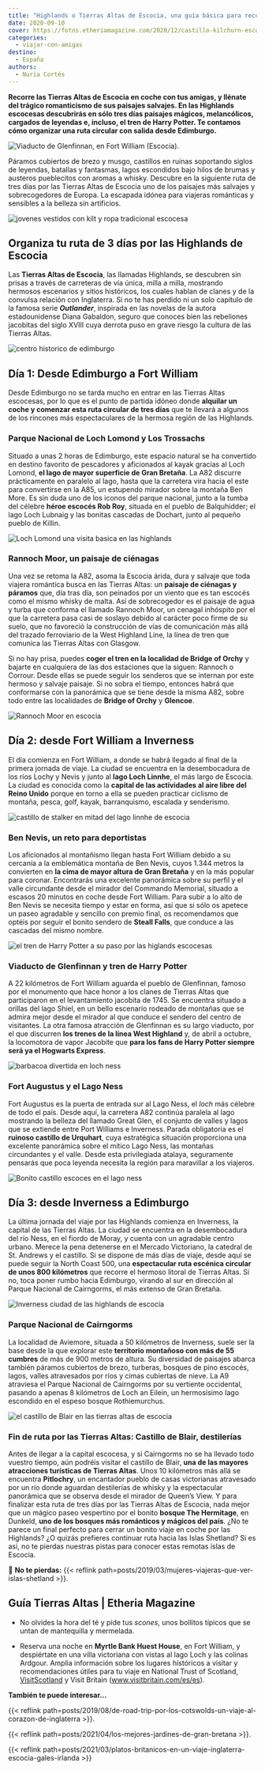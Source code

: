```yaml
---
title: "Highlands o Tierras Altas de Escocia, una guía básica para recorrerlas por libre"
date: 2020-09-10
cover: https://fotos.etheriamagazine.com/2020/12/castillo-kilchurn-escocia.jpg
categories: 
  - viajar-con-amigas
destino: 
  - España
authors: 
  - Nuria Cortés
---
```


**Recorre las Tierras Altas de Escocia en coche con tus amigas, y llénate del trágico 
romanticismo de sus paisajes salvajes. En las Highlands escocesas descubrirás en sólo 
tres días paisajes mágicos, melancólicos, cargados de leyendas e, incluso, el tren de 
Harry Potter. Te contamos cómo organizar una ruta circular con salida desde Edimburgo.** 

![Viaducto de Glenfinnan, en Fort William (Escocia).](https://fotos.etheriamagazine.com/2020/09/viaducto-Glenfinnan-Fort-William-escocia.jpg "Viaducto de Glenfinnan, en Fort William (Escocia). © Connor Mollison")

Páramos cubiertos de brezo y musgo, castillos en ruinas soportando siglos de leyendas, 
batallas y fantasmas, lagos escondidos bajo hilos de brumas y austeros pueblecitos con 
aromas a whisky. Descubre en la siguiente ruta de tres días por las Tierras Altas de 
Escocia uno de los paisajes más salvajes y sobrecogedores de Europa. La escapada idónea 
para viajeras románticas y sensibles a la belleza sin artificios. 

![jovenes vestidos con kilt y ropa tradicional escocesa](https://fotos.etheriamagazine.com/2020/09/cultura-escocesa-higlands.jpg "Los Juegos de las Highlands son una buena oportunidad para conocer la cultura escocesa. © Visit Scotland")

## Organiza tu ruta de 3 días por las Highlands de Escocia

Las **Tierras Altas de Escocia**, las llamadas Highlands, se descubren sin prisas a 
través de carreteras de vía única, milla a milla, mostrando hermosos escenarios y sitios 
históricos, los cuales hablan de clanes y de la convulsa relación con Inglaterra. Si no 
te has perdido ni un solo capítulo de la famosa serie **_Outlander_**, inspirada en las 
novelas de la autora estadounidense Diana Gabaldon, seguro que conoces bien las 
rebeliones jacobitas del siglo XVIII cuya derrota puso en grave riesgo la cultura de las 
Tierras Altas. 

![centro historico de edimburgo](https://fotos.etheriamagazine.com/2020/09/viaje-mujeres-edimburgo-escocia.jpg "Centro histórico de Edimburgo (Escocia).")

## Día 1: Desde Edimburgo a Fort William

Desde Edimburgo no se tarda mucho en entrar en las Tierras Altas escocesas, por lo que 
es el punto de partida idóneo donde **alquilar un coche y comenzar esta ruta circular de 
tres días** que te llevará a algunos de los rincones más espectaculares de la hermosa 
región de las Highlands. 

### Parque Nacional de Loch Lomond y Los Trossachs

Situado a unas 2 horas de Edimburgo, este espacio natural se ha convertido en destino 
favorito de pescadores y aficionados al kayak gracias al Loch Lomond, **el lago de mayor 
superficie de Gran Bretaña**. La A82 discurre prácticamente en paralelo al lago, hasta 
que la carretera vira hacia el este para convertirse en la A85, un estupendo mirador 
sobre la montaña Ben More. Es sin duda uno de los iconos del parque nacional, junto a la 
tumba del célebre **héroe escocés Rob Roy**, situada en el pueblo de Balquhidder; el 
lago Loch Lubnaig y las bonitas cascadas de Dochart, junto al pequeño pueblo de Killin. 

![Loch Lomond una visita basica en las highlands](https://fotos.etheriamagazine.com/2020/09/loch-lomond-higlands-escocia.jpg "Parque Nacional de Loch Lomond. © Robert Keane")

### Rannoch Moor, un paisaje de ciénagas

Una vez se retoma la A82, asoma la Escocia árida, dura y salvaje que toda viajera 
romántica busca en las Tierras Altas: un **paisaje de ciénagas y páramos** que, día tras 
día, son peinados por un viento que es tan escocés como el mismo whisky de malta. Así de 
sobrecogedor es el paisaje de agua y turba que conforma el llamado Rannoch Moor, un 
cenagal inhóspito por el que la carretera pasa casi de soslayo debido al carácter poco 
firme de su suelo, que no favoreció la construcción de vías de comunicación más allá del 
trazado ferroviario de la West Highland Line, la línea de tren que comunica las Tierras 
Altas con Glasgow. 

Si no hay prisa, puedes **coger el tren en la localidad de Bridge of Orchy** y bajarte 
en cualquiera de las dos estaciones que la siguen: Rannoch o Corrour. Desde ellas se 
puede seguir los senderos que se internan por este hermoso y salvaje paisaje. Si no 
sobra el tiempo, entonces habrá que conformarse con la panorámica que se tiene desde la 
misma A82, sobre todo entre las localidades de **Bridge of Orchy** y **Glencoe**. 

![Rannoch Moor en escocia](https://fotos.etheriamagazine.com/2020/09/rannoch-moor-glencoe-escocia.jpg "Rannoch Moor, desde Glencoe (Escocia). © Stewart M.")

## Día 2: desde Fort William a Inverness

El día comienza en Fort William, a donde se habrá llegado al final de la primera jornada 
de viaje. La ciudad se encuentra en la desembocadura de los ríos Lochy y Nevis y junto 
al **lago Loch Linnhe**, el más largo de Escocia. La ciudad es conocida como la 
**capital de las actividades al aire libre del Reino Unido** porque en torno a ella se 
pueden practicar ciclismo de montaña, pesca, golf, kayak, barranquismo, escalada y 
senderismo. 

![castillo de stalker en mitad del lago linnhe de escocia](https://fotos.etheriamagazine.com/2020/09/castillo-stalker-lago-linnhe.jpg "Castillo de Stalker, en el interior del lago Linnhe. © Visit Britain")

### Ben Nevis, un reto para deportistas 

Los aficionados al montañismo llegan hasta Fort William debido a su cercanía a la 
emblemática montaña de Ben Nevis, cuyos 1.344 metros la convierten en **la cima de mayor 
altura de Gran Bretaña** y en la más popular para coronar. Encontrarás una excelente 
panorámica sobre su perfil y el valle circundante desde el mirador del Commando 
Memorial, situado a escasos 20 minutos en coche desde Fort William. Para subir a lo alto 
de Ben Nevis se necesita tiempo y estar en forma, así que si sólo os apetece un paseo 
agradable y sencillo con premio final, os recomendamos que optéis por seguir el bonito 
sendero de **Steall Falls**, que conduce a las cascadas del mismo nombre. 

![el tren de Harry Potter a su paso por las higlands escocesas](https://fotos.etheriamagazine.com/2020/09/tren-harry-potter-escocia.jpg "Hogwarts Express, el tren de Harry Potter, a su paso por el viaducto de Glenfinnan. © Bryan Walker")

### Viaducto de Glenfinnan y tren de Harry Potter

A 22 kilómetros de Fort William aguarda el pueblo de Glenfinnan, famoso por el monumento 
que hace honor a los clanes de Tierras Altas que participaron en el levantamiento 
jacobita de 1745. Se encuentra situado a orillas del lago Shiel, en un bello escenario 
rodeado de montañas que se admira mejor desde el mirador al que conduce el sendero del 
centro de visitantes. La otra famosa atracción de Glenfinnan es su largo viaducto, por 
el que discurren **los trenes de la línea West Highland** y, de abril a octubre, la 
locomotora de vapor Jacobite que **para los fans de Harry Potter siempre será ya el 
Hogwarts Express**. 

![barbacoa divertida en loch ness](https://fotos.etheriamagazine.com/2020/09/lago-ness-Inverness.jpg "Barbacoa en el lago Ness, una actividad divertida para hacer con amigos. © Visit Britain")

### Fort Augustus y el Lago Ness

Fort Augustus es la puerta de entrada sur al Lago Ness, el _loch_ más célebre de todo el 
país. Desde aquí, la carretera A82 continúa paralela al lago mostrando la belleza del 
llamado Great Glen, el conjunto de valles y lagos que se extiende entre Port Williams e 
Inverness. Parada obligatoria es el **ruinoso castillo de Urquhart**, cuya estratégica 
situación proporciona una excelente panorámica sobre el mítico Lago Ness, las montañas 
circundantes y el valle. Desde esta privilegiada atalaya, seguramente pensarás que poca 
leyenda necesita la región para maravillar a los viajeros. 

![Bonito castillo escoces en el lago ness](https://fotos.etheriamagazine.com/2020/09/castillo-Urquhart-lago-Ness.jpg "Castillo de Urquhart en el lago Ness. © Robin Canfield")

## Día 3: desde Inverness a Edimburgo

La última jornada del viaje por las Highlands comienza en Inverness, la capital de las 
Tierras Altas. La ciudad se encuentra en la desembocadura del río Ness, en el fiordo de 
Moray, y cuenta con un agradable centro urbano. Merece la pena detenerse en el Mercado 
Victoriano, la catedral de St. Andrews y el castillo. Si se dispone de más días de 
viaje, desde aquí se puede seguir la North Coast 500, una **espectacular ruta escénica 
circular de unos 800 kilómetros** que recorre el hermoso litoral de Tierras Altas. Si 
no, toca poner rumbo hacia Edimburgo, virando al sur en dirección al Parque Nacional de 
Cairngorms, el más extenso de Gran Bretaña. 

![Inverness ciudad de las highlands de escocia](https://fotos.etheriamagazine.com/2020/09/inverness-escocia.jpg "Ciudad de Inverness. © Robin Canfield")

### Parque Nacional de Cairngorms

La localidad de Aviemore, situada a 50 kilómetros de Inverness, suele ser la base desde 
la que explorar este **territorio montañoso con más de 55 cumbres** de más de 900 metros 
de altura. Su diversidad de paisajes abarca también páramos cubiertos de brezo, 
turberas, bosques de pino escocés, lagos, valles atravesados por ríos y cimas cubiertas 
de nieve. La A9 atraviesa el Parque Nacional de Cairngorms por su vertiente occidental, 
pasando a apenas 8 kilómetros de Loch an Eilein, un hermosísimo lago escondido en el 
espeso bosque Rothiemurchus. 

![el castillo de Blair en las tierras altas de escocia](https://fotos.etheriamagazine.com/2020/09/castillo-blair-escocia.jpg "Castillo de Blair, cerca de Pitlochry, en Escocia. © V2F")

### Fin de ruta por las Tierras Altas: Castillo de Blair, destilerías

Antes de llegar a la capital escocesa, y si Cairngorms no se ha llevado todo vuestro 
tiempo, aún podréis visitar el castillo de Blair, **una de las mayores atracciones 
turísticas de Tierras Altas**. Unos 10 kilómetros más allá se encuentra **Pitlochry**, 
un encantador pueblo de casas victorianas atravesado por un río donde aguardan 
destilerías de whisky y la espectacular panorámica que se observa desde el mirador de 
Queen’s View. Y para finalizar esta ruta de tres días por las Tierras Altas de Escocia, 
nada mejor que un mágico paseo vespertino por el bonito **bosque The Hermitage**, en 
Dunkeld, **uno de los bosques más románticos y mágicos del país**. ¿No te parece un 
final perfecto para cerrar un bonito viaje en coche por las Highlands? ¿O quizás 
prefieres continuar ruta hacia las Islas Shetland? Si es así, no te pierdas nuestras 
pistas para conocer estas remotas islas de Escocia. 

📌 **No te pierdas:** {{< reflink 
path=posts/2019/03/mujeres-viajeras-que-ver-islas-shetland >}}. 

## Guía Tierras Altas | Etheria Magazine

- No olvides la hora del té y pide tus _scones_, unos bollitos típicos que se untan de 
mantequilla y mermelada. 

- Reserva una noche en **Myrtle Bank Huest House**, en Fort William, y despiértate en 
una villa victoriana con vistas al lago Loch y las colinas Ardgour. Amplia información 
sobre los lugares históricos a visitar y recomendaciones útiles para tu viaje en 
National Trust of Scotland, [VisitScotland](https://www.visitscotland.com/es-es/) y 
Visit Britain (www.visitbritain.com/es/es). 

**También te puede interesar...** 

{{< reflink 
path=posts/2019/08/de-road-trip-por-los-cotswolds-un-viaje-al-corazon-de-inglaterra >}}. 

{{< reflink path=posts/2021/04/los-mejores-jardines-de-gran-bretana >}}. 

{{< reflink 
path=posts/2021/03/platos-britanicos-en-un-viaje-inglaterra-escocia-gales-irlanda >}}
